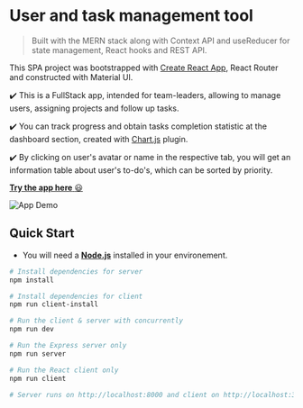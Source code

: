 # User and task management tool

> Built with the MERN stack along with Context API and useReducer for state management, React hooks and REST API.

This SPA project was bootstrapped with [Create React App](https://github.com/facebook/create-react-app), React Router and constructed with Material UI.

:heavy_check_mark: This is a FullStack app, intended for team-leaders, allowing to manage users, assigning projects and follow up tasks.

:heavy_check_mark: You can track progress and obtain tasks completion statistic at the dashboard section, created with [Chart.js](https://github.com/chartjs) plugin.

:heavy_check_mark: By clicking on user's avatar or name in the respective tab, you will get an information table about user's to-do's, which can be sorted by priority.

<a href="https://management-app-anael-dev.herokuapp.com/" target="_blank">**Try the app here** :smiley:</a>

![App Demo](client/public/demo.gif)

## Quick Start

- You will need a <a href="https://nodejs.org/en/download/" target="_blank">**Node.js**</a> installed in your environement.

```bash
# Install dependencies for server
npm install

# Install dependencies for client
npm run client-install

# Run the client & server with concurrently
npm run dev

# Run the Express server only
npm run server

# Run the React client only
npm run client

# Server runs on http://localhost:8000 and client on http://localhost:3000
```
